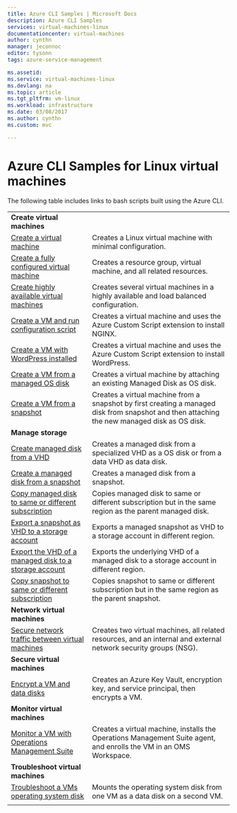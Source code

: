 ```yaml
---
title: Azure CLI Samples | Microsoft Docs
description: Azure CLI Samples
services: virtual-machines-linux
documentationcenter: virtual-machines
author: cynthn
manager: jeconnoc
editor: tysonn
tags: azure-service-management

ms.assetid:
ms.service: virtual-machines-linux
ms.devlang: na
ms.topic: article
ms.tgt_pltfrm: vm-linux
ms.workload: infrastructure
ms.date: 03/08/2017
ms.author: cynthn
ms.custom: mvc

---
```

# Azure CLI Samples for Linux virtual machines

The following table includes links to bash scripts built using the Azure CLI.

| | |
|---|---|
|**Create virtual machines**||
| [Create a virtual machine](./../scripts/virtual-machines-linux-cli-sample-create-vm-quick-create.md?toc=%2fcli%2fazure%2ftoc.json) | Creates a Linux virtual machine with minimal configuration. |
| [Create a fully configured virtual machine](./../scripts/virtual-machines-linux-cli-sample-create-vm.md?toc=%2fcli%2fazure%2ftoc.json) | Creates a resource group, virtual machine, and all related resources.|
| [Create highly available virtual machines](./../scripts/virtual-machines-linux-cli-sample-nlb.md?toc=%2fcli%2fazure%2ftoc.json) | Creates several virtual machines in a highly available and load balanced configuration. |
| [Create a VM and run configuration script](./../scripts/virtual-machines-linux-cli-sample-create-vm-nginx.md?toc=%2fcli%2fazure%2ftoc.json) | Creates a virtual machine and uses the Azure Custom Script extension to install NGINX. |
| [Create a VM with WordPress installed](./../scripts/virtual-machines-linux-cli-sample-create-vm-wordpress.md?toc=%2fcli%2fazure%2ftoc.json) | Creates a virtual machine and uses the Azure Custom Script extension to install WordPress. |
| [Create a VM from a managed OS disk](./../scripts/virtual-machines-linux-cli-sample-create-vm-from-managed-os-disks.md?toc=%2fcli%2fmodule%2ftoc.json) | Creates a virtual machine by attaching an existing Managed Disk as OS disk. |
| [Create a VM from a snapshot](./../scripts/virtual-machines-linux-cli-sample-create-vm-from-snapshot.md?toc=%2fcli%2fmodule%2ftoc.json) | Creates a virtual machine from a snapshot by first creating a managed disk from snapshot and then attaching the new managed disk as OS disk. |
|**Manage storage**||
| [Create managed disk from a VHD](../scripts/virtual-machines-linux-cli-sample-create-managed-disk-from-vhd.md?toc=%2fcli%2fmodule%2ftoc.json) | Creates a managed disk from a specialized VHD as a OS disk or from a data VHD as data disk.  |
| [Create a managed disk from a snapshot](../scripts/virtual-machines-linux-cli-sample-create-managed-disk-from-snapshot.md?toc=%2fcli%2fmodule%2ftoc.json) | Creates a managed disk from a snapshot. |
| [Copy managed disk to same or different subscription](../scripts/virtual-machines-linux-cli-sample-copy-managed-disks-to-same-or-different-subscription.md?toc=%2fcli%2fmodule%2ftoc.json) | Copies managed disk to same or different subscription but in the same region as the parent managed disk. 
| [Export a snapshot as VHD to a storage account](../scripts/virtual-machines-linux-cli-sample-copy-snapshot-to-storage-account.md?toc=%2fcli%2fmodule%2ftoc.json) | Exports a managed snapshot as VHD to a storage account in different region. |
| [Export the VHD of a managed disk to a storage account](../scripts/virtual-machines-linux-cli-sample-copy-managed-disks-vhd.md?toc=%2fcli%2fmodule%2ftoc.json) | Exports the underlying VHD of a managed disk to a storage account in different region. |
| [Copy snapshot to same or different subscription](../scripts/virtual-machines-linux-cli-sample-copy-snapshot-to-same-or-different-subscription.md?toc=%2fcli%2fmodule%2ftoc.json) | Copies snapshot to same or different subscription but in the same region as the parent snapshot. |
|**Network virtual machines**||
| [Secure network traffic between virtual machines](./../scripts/virtual-machines-linux-cli-sample-create-vm-nsg.md?toc=%2fcli%2fazure%2ftoc.json) | Creates two virtual machines, all related resources, and an internal and external network security groups (NSG). |
|**Secure virtual machines**||
| [Encrypt a VM and data disks](./../scripts/virtual-machines-linux-cli-sample-encrypt-vm.md?toc=%2fcli%2fazure%2ftoc.json) | Creates an Azure Key Vault, encryption key, and service principal, then encrypts a VM. |
|**Monitor virtual machines**||
| [Monitor a VM with Operations Management Suite](./../scripts/virtual-machines-linux-cli-sample-create-vm-oms.md?toc=%2fcli%2fazure%2ftoc.json) | Creates a virtual machine, installs the Operations Management Suite agent, and enrolls the VM in an OMS Workspace.  |
|**Troubleshoot virtual machines**||
| [Troubleshoot a VMs operating system disk](./../scripts/virtual-machines-linux-cli-sample-mount-os-disk.md?toc=%2fcli%2fazure%2ftoc.json) | Mounts the operating system disk from one VM as a data disk on a second VM. |
| | |
